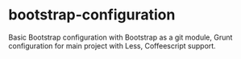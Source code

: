 bootstrap-configuration
=======================

Basic Bootstrap configuration with Bootstrap as a git module, Grunt configuration for main project with Less, Coffeescript support.
